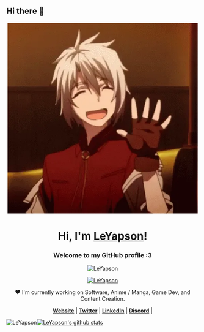 ## Hi there 👋
<p align="center">
  <a href="https://theauyapi-portfolio.netlify.app">
    <img src="anime-boy.webp" alt="Banner">
  </a>
</p>

<h1 align="center">Hi, I'm <a href="https://theauyapi-portfolio.netlify.app">LeYapson</a>!</h1>
<h3 align="center">Welcome to my GitHub profile :3</h3>
<p align="center"> <img src="https://komarev.com/ghpvc/?username=LeYapson&label=Profile%20views&color=0e75b6&style=flat" alt="LeYapson" /> </p>

<p align="center"> <a href="https://github.com/ryo-ma/github-profile-trophy"><img src="https://github-profile-trophy.vercel.app/?username=LeYapson-ma&theme=onedark" alt="LeYapson" /></a> </p>

<p align="center">❤ I'm currently working on Software, Anime / Manga, Game Dev, and Content Creation.</p>

<p align="center">
  <strong><a href="https://theauyapi-portfolio.netlify.app">Website</a></strong> |
  <strong><a href="https://x.com/yatokishi">Twitter</a></strong> |
  <strong><a href="https://linkedin.com/in/theau-yapi">LinkedIn</a></strong> |
  <strong><a href="https://discord.gg/93fJgDmhec">Discord</a></strong> |
</p>

<p align="center">
<p><img align="left" src="https://github-readme-stats.vercel.app/api/top-langs?username=LeYapson&show_icons=true&locale=en&layout=compact" alt="LeYapson" /></p>
  <a href="https://github.com/LeYapson"><img src="https://github-readme-stats.vercel.app/api?username=LeYapson&hide_border=true&show_icons=true" alt="LeYapson's github stats"></a>
</p>
